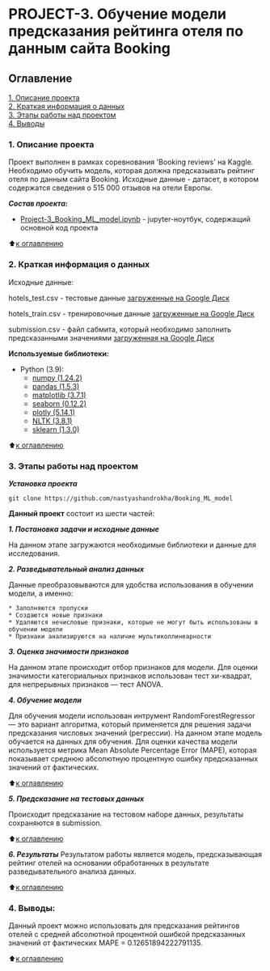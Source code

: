 # PROJECT-3. Обучение модели предсказания рейтинга отеля по данным сайта Booking

## Оглавление  
[1. Описание проекта](README.md#1.-Описание-проекта)   
[2. Краткая информация о данных](README.md#2.-Краткая-информация-о-данных)  
[3. Этапы работы над проектом](README.md#3.-Этапы-работы-над-проектом)  
[4. Выводы](README.md#4.-Выводы) 

### 1. Описание проекта    
Проект выполнен в рамках соревнования 'Booking reviews' на Kaggle.
Необходимо обучить модель, которая должна предсказывать рейтинг отеля по данным сайта Booking.
Исходные данные - датасет, в котором содержатся сведения о 515 000 отзывов на отели Европы. 

***Состав проекта:***

* [Project-3_Booking_ML_model.ipynb](./Project-3_Booking_ML_model.ipynb) - jupyter-ноутбук, содержащий основной код проекта

:arrow_up:[к оглавлению](README.md#Оглавление)


### 2. Краткая информация о данных
Исходные данные:

hotels_test.csv - тестовые данные [загруженные на Google Диск](https://drive.google.com/file/d/1qATozYbs4m3s23eDpyKD5PC5HqcpQxK5/view?usp=sharing)

hotels_train.csv - тренировочные данные [загруженные на Google Диск](https://drive.google.com/file/d/1Jj84prFXqJLX8mka7XQicNKTWcR27YTi/view?usp=sharing)

submission.csv - файл сабмита, который необходимо заполнить предсказанными значениями [загруженная на Google Диск](https://drive.google.com/file/d/1M1KpeR-qO3RL6CLuorX3meBvl24TTdeP/view?usp=sharing) 


**Используемые библиотеки:**
* Python (3.9):
    * [numpy (1.24.2)](https://numpy.org)
    * [pandas (1.5.3)](https://pandas.pydata.org)
    * [matplotlib (3.7.1)](https://matplotlib.org)
    * [seaborn (0.12.2)](https://seaborn.pydata.org)
    * [plotly (5.14.1)](https://plotly.com)
    * [NLTK (3.8.1)](https://www.nltk.org/)
    * [sklearn (1.3.0)](https://scikit-learn.org/stable/)    

:arrow_up:[к оглавлению](README.md#Оглавление)


### 3. Этапы работы над проектом  

***Установка проекта***

```
git clone https://github.com/nastyashandrokha/Booking_ML_model
```

**Данный проект** состоит из шести частей:

***1. Постановка задачи и исходные данные***

На данном этапе загружаются необходимые библиотеки и данные для исследования.

***2. Разведывательный анализ данных***

Данные преобразовываются для удобства использования в обучении модели, а именно:

    * Заполняются пропуски
    * Создаются новые признаки
    * Удаляются нечисловые признаки, которые не могут быть использованы в обучении модели
    * Признаки анализируются на наличие мультиколлинеарности

***3. Оценка значимости признаков***

На данном этапе происходит отбор признаков для модели. Для оценки значимости категориальных признаков использован тест хи-квадрат, для непрерывных признаков — тест ANOVA.

***4. Обучение модели***

Для обучения модели использован интрумент RandomForestRegressor — это вариант алгоритма, который применяется для решения задачи предсказания числовых значений (регрессии). На данном этапе модель обучается на данных для обучения.
Для оценки качества модели используется метрика Mean Absolute Percentage Error (MAPE), которая показывает среднюю абсолютную 
процентную ошибку предсказанных значений от фактических.

:arrow_up:[к оглавлению](README.md#Оглавление)

***5. Предсказание на тестовых данных***

Происходит предсказание на тестовом наборе данных, результаты сохраняются в submission.


:arrow_up:[к оглавлению](README.md#Оглавление)

***6. Результаты*** 
Результатом работы является модель, предсказывающая рейтинг отелей на основании обработанных в результате разведывательного анализа данных. 

:arrow_up:[к оглавлению](README.md#Оглавление)


### 4. Выводы:  
Данный проект можно использовать для предсказания рейтингов отелей с средней абсолютной процентной ошибкой предсказанных значений от фактических MAPE = 0.12651894222791135.

:arrow_up:[к оглавлению](README.md#Оглавление)